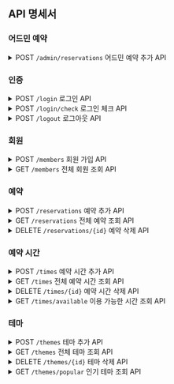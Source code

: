 ## API 명세서

### 어드민 예약

<details>
<summary>POST <code>/admin/reservations</code> 어드민 예약 추가 API</summary>

#### Request

어드민 권한 필요

```http
POST /admin/reservations HTTP/1.1
content-type: application/json

{
    "name": "브라운",
    "date": "2023-08-05",
    "timeId": 1,
    "themeId": 1,
    "memberId": 1
}
```

#### Response

```http
HTTP/1.1 201
Content-Type: application/json

{
    "id": 1,
    "date": "2023-08-05",
    "time" : {
        "id": 1,
        "startAt" : "10:00"
    },
    "theme" : {
        "id": 1,
        "name": "테마1",
        "thumbnail": "https://example.com/thumbnail.jpg"
    },
    "member" : {
        "id": 1,
        "email": "example@gmail.com",
        "name": "브라운",
        "role": "USER"
    }
}
```

</details>

### 인증

<details>

<summary>POST <code>/login</code> 로그인 API</summary>

#### Request

```http
POST /login HTTP/1.1
content-type: application/json

{
    "email": "example@gmail.com",
    "password": "password"
}

```

#### Response

이름이 "token"인 쿠키에 JWT 토큰을 저장한다.

```http
HTTP/1.1 200
Content-Type: application/json

{
    "id": 1,
    "email": "example@gmail.com",
    "name": "브라운",
    "role": "USER"
}

```

</details>

<details>

<summary>POST <code>/login/check</code> 로그인 체크 API</summary>

#### Request

```http
POST /login/check HTTP/1.1
```

#### Response

```http
HTTP/1.1 200
Content-Type: application/json

{
    "id": 1,
    "email": "example@gmail.com",
    "name": "브라운",
    "role": "USER"
}

```

</details>

<details>

<summary>POST <code>/logout</code> 로그아웃 API</summary>

이름이 "token"인 쿠키를 삭제한다.

#### Request

```http
POST /logout HTTP/1.1
```

#### Response

```http
HTTP/1.1 204
```

</details>

### 회원

<details>

<summary>POST <code>/members</code> 회원 가입 API</summary>

#### Request

```http
POST /members HTTP/1.1
content-type: application/json

{
    "email": "example@gmail.com",
    "password": "password",
    "name": "브라운"
}
```

#### Response

```http
HTTP/1.1 201
Content-Type: application/json

{
    "id": 1,
    "email": "example@gmail.com",
    "name": "브라운",
    "role": "USER"
}
```

</details>

<details>

<summary>GET <code>/members</code> 전체 회원 조회 API</summary>

#### Request

```http
GET /members HTTP/1.1
```

#### Response

```http
HTTP/1.1 200
Content-Type: application/json

[
    {
        "id": 1,
        "email": "example@gmail.com",
        "name": "브라운",
        "role": "USER"
    }
]
```

</details>
        

### 예약

<details>
<summary>POST <code>/reservations</code> 예약 추가 API</summary>

#### Request

"token"인 쿠키 필요

```http
POST /reservations HTTP/1.1
content-type: application/json

{
    "date": "2023-08-05",
    "timeId": 1,
    "themeId": 1
}
```

#### Response

```http
HTTP/1.1 201
Content-Type: application/json

{
    "id": 1,
    "date": "2023-08-05",
    "time" : {
        "id": 1,
        "startAt" : "10:00"
    },
    "theme" : {
        "id": 1,
        "name": "테마1",
        "thumbnail": "https://example.com/thumbnail.jpg"
    }, 
    "member" : {
        "id": 1,
        "email": "example@gmail.com",
        "name": "브라운",
        "role": "USER"
    }
}
```

</details>

<details>
<summary>GET <code>/reservations</code> 전체 예약 조회 API</summary>

#### Request

```http
GET /reservations HTTP/1.1
```

#### Response

```http
HTTP/1.1 200
Content-Type: application/json

[
  {
    "id": 1,
    "date": "2023-08-05",
    "time" : {
        "id": 1,
        "startAt" : "10:00"
    },
    "theme" : {
        "id": 1,
        "name": "테마1",
        "thumbnail": "https://example.com/thumbnail.jpg"
    }, 
    "member" : {
        "id": 1,
        "email": "example@gmail.com",
        "name": "브라운",
        "role": "USER"
    }
  }
]
```

</details>

<details>
<summary>DELETE <code>/reservations/{id}</code> 예약 삭제 API</summary>

#### Request

```http
DELETE /reservations/1 HTTP/1.1
```

#### Response

```http
HTTP/1.1 204
```

</details>

### 예약 시간

<details>
<summary>POST <code>/times</code> 예약 시간 추가 API</summary>

#### Request

```http
POST /times HTTP/1.1
content-type: application/json

{
    "startAt": "10:00"
}
```

#### Response

```http
HTTP/1.1 201
Content-Type: application/json

{
    "id": 1,
    "startAt": "10:00"
}
```

</details>

<details>
<summary>GET <code>/times</code> 전체 예약 시간 조회 API</summary>

#### Request

```http
GET /times HTTP/1.1
```

#### Response

```http
HTTP/1.1 200 
Content-Type: application/json

[
   {
        "id": 1,
        "startAt": "10:00"
    },
    {
        "id": 2,
        "startAt": "11:00"
    }
]
```

</details>

<details>
<summary>DELETE <code>/times/{id}</code> 예약 시간 삭제 API</summary>

#### Request

```http
DELETE /times/1 HTTP/1.1
```

#### Response

```http
HTTP/1.1 204
```

</details>

<details>
<summary>GET <code>/times/available</code> 이용 가능한 시간 조회 API</summary>

#### Request

```http
GET /times/available?date={date}&themeId={themeId} HTTP/1.1

date: (필수) 예약 가능한 시간을 조회할 날짜 (형식: YYYY-MM-DD)
themeId: (필수) 조회할 테마의 ID
```

#### Response

```http
HTTP/1.1 200

[
    {
        "timeId": 1,
        "startAt": "10:00"
        "alreadyBooked": false
    },
    {
        "timeId": 2,
        "startAt": "10:40"
        "alreadyBooked": true
    }
]
```

</details>

### 테마

<details>
<summary>POST <code>/themes</code> 테마 추가 API</summary>

#### Request

```http
POST /themes HTTP/1.1
content-type: application/json

{
    "name": "테마1",
    "description": "테마1 설명",
    "thumbnail": "https://example.com/thumbnail.jpg"
}
```

#### Response

```http
HTTP/1.1 201
Content-Type: application/json

{
    "id": 1,
    "name": "테마1",
    "description": "테마1 설명",
    "thumbnail": "https://example.com/thumbnail.jpg"
}
```

</details>

<details>
<summary>GET <code>/themes</code> 전체 테마 조회 API</summary>

#### Request

```http
GET /themes HTTP/1.1
```

#### Response

```http
HTTP/1.1 200
Content-Type: application/json

[
    {
        "id": 1,
        "name": "테마1",
        "description": "테마1 설명",
        "thumbnail": "https://example.com/thumbnail.jpg"
    },
    {
        "id": 2,
        "name": "테마2",
        "description": "테마2 설명",
        "thumbnail": "https://example.com/thumbnail-2.jpg"
    }
]
```

</details>

<details>
<summary>DELETE <code>/themes/{id}</code> 테마 삭제 API</summary>

#### Request

```http
DELETE /themes/1 HTTP/1.1
```

#### Response

```http
HTTP/1.1 204
```

</details>

<details>
<summary>GET <code>/themes/popular</code> 인기 테마 조회 API</summary>

#### Request

```http
GET /themes/popular?startDate={startDate}&endDate={endDate}&limit={limit} HTTP/1.1
```

시작날짜와 끝날짜를 입력받아 해당 기간 동안 예약이 가장 많은 테마 10개를 조회한다.

startDate: (required=false) 시작 날짜 (형식: YYYY-MM-DD)
endDate: (required=false) 끝 날짜 (형식: YYYY-MM-DD)
limit: (default=10) 조회할 테마의 개수
#### Response

```http
HTTP/1.1 200
Content-Type: application/json

[
    {
        "id": 1,
        "name": "테마1",
        "description": "테마1 설명",
        "thumbnail": "https://example.com/thumbnail.jpg"
    },
    {
        "id": 2,
        "name": "테마2",
        "description": "테마2 설명",
        "thumbnail": "https://example.com/thumbnail-2.jpg"
    }
]
```

</details>
